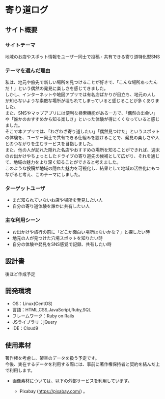 # 寄り道ログ

## サイト概要
### サイトテーマ
地域のお店やスポット情報をユーザー同士で投稿・共有できる寄り道特化型SNS
​
### テーマを選んだ理由
私は、地元や旅先で新しい場所を見つけることが好きで、「こんな場所あったんだ！」という偶然の発見に楽しさを感じてきました。  
しかし、インターネットや地図アプリでは有名店ばかりが目立ち、地元の人しか知らないような素敵な場所が埋もれてしまっていると感じることが多くありました。  
また、SNSやマップアプリには便利な検索機能がある一方で、「偶然の出会い」や「誰かのおすすめから知る楽しさ」といった体験が得にくくなっていると感じました。  
そこで本アプリでは、「わざわざ寄り道したい」「偶然見つけた」というスポットの体験を、ユーザー同士で共有できる仕組みを設けることで、発見の楽しさや人とのつながりを生むサービスを目指しました。  
また、他の人が訪れた隠れた名店やおすすめの場所を知ることができれば、週末のお出かけやちょっとしたドライブの寄り道先の候補として広がり、それを通じて、地域の魅力をより深く知ることができると考えました。  
このような投稿が地域の隠れた魅力を可視化し、結果として地域の活性化にもつながると考え、このテーマにしました。
​
### ターゲットユーザ
- まだ知られていないお店や場所を発見したい人
- 自分の寄り道体験を誰かに共有したい人
​
### 主な利用シーン
- お出かけや旅行の前に「どこか面白い場所はないかな？」と探したい時
- 地元の人が見つけた穴場スポットを知りたい時
- 自分の体験や発見をSNS感覚で記録、共有したい時
​
## 設計書
後ほど作成予定
​
## 開発環境
- OS：Linux(CentOS)
- 言語：HTML,CSS,JavaScript,Ruby,SQL
- フレームワーク：Ruby on Rails
- JSライブラリ：jQuery
- IDE：Cloud9
​
## 使用素材
著作権を考慮し、架空のデータを扱う予定です。  
今後、実在するデータを利用する際には、事前に著作権保持者と契約を結んだ上で利用します。
- 画像素材については、以下の外部サービスを利用しています。  

  - Pixabay (https://pixabay.com/)
。